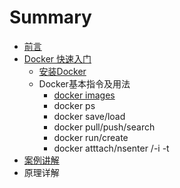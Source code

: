 # Summary

* [前言](README.md)
* [Docker 快速入门](快速入门/fastlearn.md)
   * [安装Docker](chapter_fastlearn/install_docker.md)
   * Docker基本指令及用法
       * [docker images](chapter_fastlearn/docker_images.md)
       * docker ps
       * docker save/load
       * docker pull/push/search
       * docker run/create
       * docker  atttach/nsenter /-i  -t
* [案例讲解](examples.md)
* 原理详解

